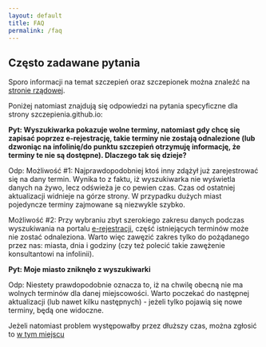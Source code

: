 ```yaml
---
layout: default
title: FAQ
permalink: /faq
---
```

## Często zadawane pytania
Sporo informacji na temat szczepień oraz szczepionek można znaleźć na [stronie rządowej](https://www.gov.pl/web/szczepimysie/pytania-i-odpowiedzi">https://www.gov.pl/web/szczepimysie/pytania-i-odpowiedzi).

Poniżej natomiast znajdują się odpowiedzi na pytania specyficzne dla strony szczepienia.github.io:

**Pyt: Wyszukiwarka pokazuje wolne terminy, natomiast gdy chcę się zapisać poprzez e-rejestrację, takie terminy nie zostają odnalezione (lub dzwoniąc na infolinię/do punktu szczepień otrzymuję informację, że terminy te nie są dostępne). Dlaczego tak się dzieje?**

Odp:
Możliwość #1: Najprawdopodobniej ktoś inny zdążył już zarejestrować się na dany termin. Wynika to z faktu, iż wyszukiwarka nie wyświetla danych na żywo, lecz odświeża je co pewien czas. Czas od ostatniej aktualizacji widnieje na górze strony. W przypadku dużych miast pojedyncze terminy zajmowane są niezwykle szybko.

Możliwość #2: Przy wybraniu zbyt szerokiego zakresu danych podczas wyszukiwania na portalu [e-rejestracji](https://pacjent.erejestracja.ezdrowie.gov.pl), część istniejących terminów może nie zostać odnaleziona. Warto więc zawęzić zakres tylko do pożądanego przez nas: miasta, dnia i godziny (czy też polecić takie zawężenie konsultantowi na infolinii).



**Pyt: Moje miasto zniknęło z wyszukiwarki**

Odp: Niestety prawdopodobnie oznacza to, iż na chwilę obecną nie ma wolnych terminów dla danej miejscowości. Warto poczekać do następnej aktualizacji (lub nawet kilku następnych) - jeżeli tylko pojawią się nowe terminy, będą one widoczne.

Jeżeli natomiast problem występowałby przez dłuższy czas, można zgłosić to [w tym miejscu](https://github.com/szczepienia/szczepienia.github.io/issues)

